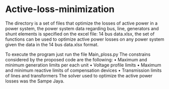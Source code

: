 # Active-loss-minimization
The directory is a set of files that optimize the losses of active power in a power system, the power system data regarding bus, line, generators and shunt elements is specified on the excel file: 14 bus data.xlsx, the set of functions can be used to optimize active power losses on any power system given the data in the 14 bus data.xlsx format.

To execute the program just run the file Main_ploss.py
The constrains considered by the proposed code are the following:
•	Maximum and minimum generation limits per each unit
•	Voltage profile limits
•	Maximum and minimum reactive limits of compensation devices
•	Transmission limits of lines and transformers
The solver used to optimize the active power losses was the Sampe Jaya.


